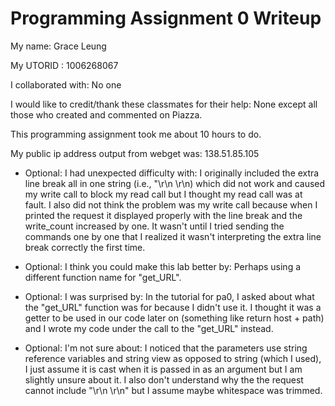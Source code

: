 Programming Assignment 0 Writeup
====================

My name: Grace Leung

My UTORID : 1006268067

I collaborated with: No one

I would like to credit/thank these classmates for their help: None except all those who created and commented on Piazza.

This programming assignment took me about 10 hours to do.

My public ip address output from webget was: 138.51.85.105

- Optional: I had unexpected difficulty with: I originally included the extra line break all in one string (i.e., "\r\n \r\n) which did not work and caused my write call to block my read call but I thought my read call was at fault. I also did not think the problem was my write call because when I printed the request it displayed properly with the line break and the write_count increased by one. It wasn't until I tried sending the commands one by one that I realized it wasn't interpreting the extra line break correctly the first time.

- Optional: I think you could make this lab better by: Perhaps using a different function name for "get_URL".

- Optional: I was surprised by: In the tutorial for pa0, I asked about what the "get_URL" function was for because I didn't use it. I thought it was a getter to be used in our code later on (something like return host + path) and I wrote my code under the call to the "get_URL" instead.

- Optional: I'm not sure about: I noticed that the parameters use string reference variables and string view as opposed to string (which I used), I just assume it is cast when it is passed in as an argument but I am slightly unsure about it. I also don't understand why the the request cannot include "\r\n \r\n" but I assume maybe whitespace was trimmed.